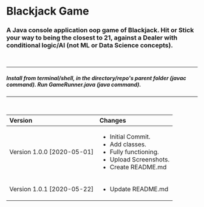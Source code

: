 # Blackjack Game

### A Java console application oop game of Blackjack. Hit or Stick your way to being the closest to 21, against a Dealer with conditional logic/AI (not ML or Data Science concepts).

<br>

***

##### Install from terminal/shell, in the directory/repo's parent folder (javac command). Run GameRunner.java (java command).

***

<br><i>

|Version| Changes|
|:---|:---|
|Version 1.0.0 [2020-05-01]|<ul><li>Initial Commit.</li><li>Add classes.</li><li>Fully functioning.</li><li>Upload Screenshots.</li><li>Create README.md</li></ul>|
|Version 1.0.1 [2020-05-22]|<ul><li>Update README.md</li></ul>|